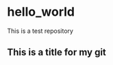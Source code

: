 # hello_world
This is a test repository
<html>
  <head>
    <h2> This is a title for my git </h2>  
  </head>
</html>
